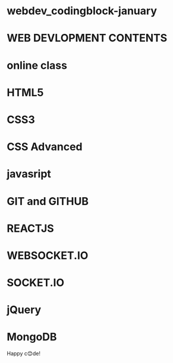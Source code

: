 # webdev_codingblock-january
# WEB DEVLOPMENT CONTENTS

# online class
# HTML5
# CSS3
# CSS Advanced
# javasript
# GIT and GITHUB
# REACTJS 
# WEBSOCKET.IO
# SOCKET.IO
# jQuery
# MongoDB


Happy c😊de!
